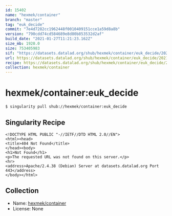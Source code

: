 ```yaml
---
id: 15402
name: "hexmek/container"
branch: "master"
tag: "euk_decide"
commit: "7e4d7282cc1962448f0010409151cce1a59d8a8b"
version: "790cdd74cd584689e8d80b853532d2af"
build_date: "2021-01-27T11:21:23.162Z"
size_mb: 1920.0
size: 753405983
sif: "https://datasets.datalad.org/shub/hexmek/container/euk_decide/2021-01-27-7e4d7282-790cdd74/790cdd74cd584689e8d80b853532d2af.sif"
url: https://datasets.datalad.org/shub/hexmek/container/euk_decide/2021-01-27-7e4d7282-790cdd74/
recipe: https://datasets.datalad.org/shub/hexmek/container/euk_decide/2021-01-27-7e4d7282-790cdd74/Singularity
collection: hexmek/container
---
```


# hexmek/container:euk_decide

```bash
$ singularity pull shub://hexmek/container:euk_decide
```

## Singularity Recipe

```singularity
<!DOCTYPE HTML PUBLIC "-//IETF//DTD HTML 2.0//EN">
<html><head>
<title>404 Not Found</title>
</head><body>
<h1>Not Found</h1>
<p>The requested URL was not found on this server.</p>
<hr>
<address>Apache/2.4.38 (Debian) Server at datasets.datalad.org Port 443</address>
</body></html>
```

## Collection

 - Name: [hexmek/container](https://github.com/hexmek/container)
 - License: None

